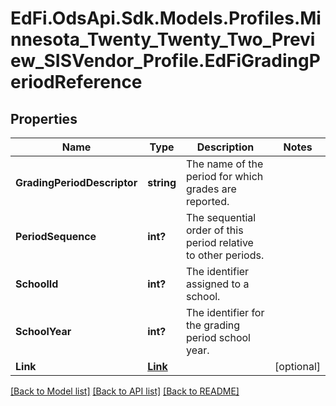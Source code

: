 # EdFi.OdsApi.Sdk.Models.Profiles.Minnesota_Twenty_Twenty_Two_Preview_SISVendor_Profile.EdFiGradingPeriodReference
## Properties

Name | Type | Description | Notes
------------ | ------------- | ------------- | -------------
**GradingPeriodDescriptor** | **string** | The name of the period for which grades are reported. | 
**PeriodSequence** | **int?** | The sequential order of this period relative to other periods. | 
**SchoolId** | **int?** | The identifier assigned to a school. | 
**SchoolYear** | **int?** | The identifier for the grading period school year. | 
**Link** | [**Link**](Link.md) |  | [optional] 

[[Back to Model list]](../README.md#documentation-for-models) [[Back to API list]](../README.md#documentation-for-api-endpoints) [[Back to README]](../README.md)

